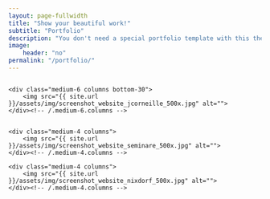 ```yaml
---
layout: page-fullwidth
title: "Show your beautiful work!"
subtitle: "Portfolio"
description: "You don't need a special portfolio template with this theme. Just check out the great possibilities of the foundation grid and experiment with it."
image:
    header: "no"
permalink: "/portfolio/"
---
```


<div class="row">
    <div class="medium-6 columns bottom-30">
        <img src="{{ site.url }}/assets/img/screenshot_website_moritz-mo-sauer_500x.jpg" alt="">
    </div><!-- /.medium-6.columns -->

    <div class="medium-6 columns bottom-30">
        <img src="{{ site.url }}/assets/img/screenshot_website_jcorneille_500x.jpg" alt="">
    </div><!-- /.medium-6.columns -->
</div><!-- /.row -->


<div class="row top-30">
    <div class="medium-4 columns">
        <img src="{{ site.url }}/assets/img/screenshot_website_stilwandel_500x.jpg" alt="">
    </div><!-- /.medium-4.columns -->

    <div class="medium-4 columns">
        <img src="{{ site.url }}/assets/img/screenshot_website_seminare_500x.jpg" alt="">
    </div><!-- /.medium-4.columns -->

    <div class="medium-4 columns">
        <img src="{{ site.url }}/assets/img/screenshot_website_nixdorf_500x.jpg" alt="">
    </div><!-- /.medium-4.columns -->
</div><!-- /.row -->


